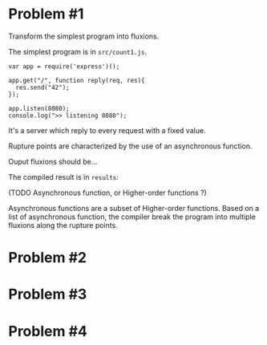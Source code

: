 # Problem #1

Transform the simplest program into fluxions.

The simplest program is in `src/count1.js`.

```
var app = require('express')();

app.get("/", function reply(req, res){
  res.send("42");
});

app.listen(8080);
console.log(">> listening 8080");
```

It's a server which reply to every request with a fixed value.

Rupture points are characterized by the use of an asynchronous function.

Ouput fluxions should be...


The compiled result is in `results`:



(TODO Asynchronous function, or Higher-order functions ?)

Asynchronous functions are a subset of Higher-order functions.
Based on a list of asynchronous function, the compiler break the program into multiple fluxions along the rupture points.

# Problem #2


# Problem #3


# Problem #4

